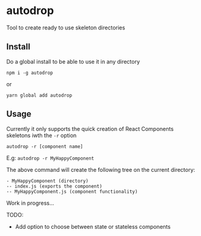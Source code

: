 # autodrop

Tool to create ready to use skeleton directories

## Install

Do a global install to be able to use it in any directory

```
npm i -g autodrop
```
or 
```
yarn global add autodrop
```

## Usage

Currently it only supports the quick creation of React Components skeletons iwth the `-r` option

```
autodrop -r [component name]
```

E.g: `autodrop -r MyHappyComponent`

The above command will create the following tree on the current directory:

```
- MyHappyComponent (directory)
-- index.js (exports the component)
-- MyHappyComponent.js (component functionality)
```

Work in progress...

TODO: 
- Add option to choose between state or stateless components
